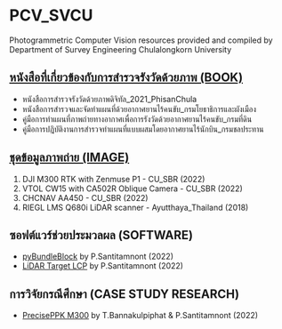 # PCV_SVCU
Photogrammetric Computer Vision resources provided and compiled by Department of Survey Engineering Chulalongkorn University

## [หนังสือที่เกี่ยวข้องกับการสำรวจรังวัดด้วยภาพ (BOOK)](https://github.com/ThirawatBan/PCV_SVCU/tree/main/BOOK)
* หนังสือการสำรวจรังวัดด้วยภาพดิจิทัล_2021_PhisanChula
* หนังสือการสำรวจและจัดทำแผนที่ด้วยอากาศยานไร้คนขับ_กรมโยธาธิการและผังเมือง
* คู่มือการทำแผนที่ภาพถ่ายทางอากาศเพื่อการรังวัดด้วยอากาศยานไร้คนขับ_กรมที่ดิน
* คู่มือการปฎิบัติงานการสำรวจทำแผนที่แบบผสมโดยอากาศยานไร้นักบิน_กรมชลประทาน


## [ชุดข้อมูลภาพถ่าย (IMAGE)](https://github.com/ThirawatBan/PCV_SVCU/tree/main/IMAGE)
1. DJI M300 RTK with Zenmuse P1 - CU_SBR (2022)
2. VTOL CW15 with CA502R Oblique Camera - CU_SBR (2022)     
3. CHCNAV AA450 - CU_SBR (2022)
4. RIEGL LMS Q680i LiDAR scanner - Ayutthaya_Thailand (2018)

## ซอฟต์แวร์ช่วยประมวลผล (SOFTWARE)
* [pyBundleBlock](https://github.com/phisan-chula/pyBundleBlock) by P.Santitamnont (2022)
* [LiDAR Target LCP](https://github.com/phisan-chula/UAV_Research/tree/main/LidarTarget_LCP) by P.Santitamnont (2022)

## การวิจัยกรณีศึกษา (CASE STUDY RESEARCH)
* [PrecisePPK M300](https://github.com/phisan-chula/UAV_Research/tree/main/PrecisePPK_M300) by T.Bannakulpiphat & P.Santitamnont (2022)


